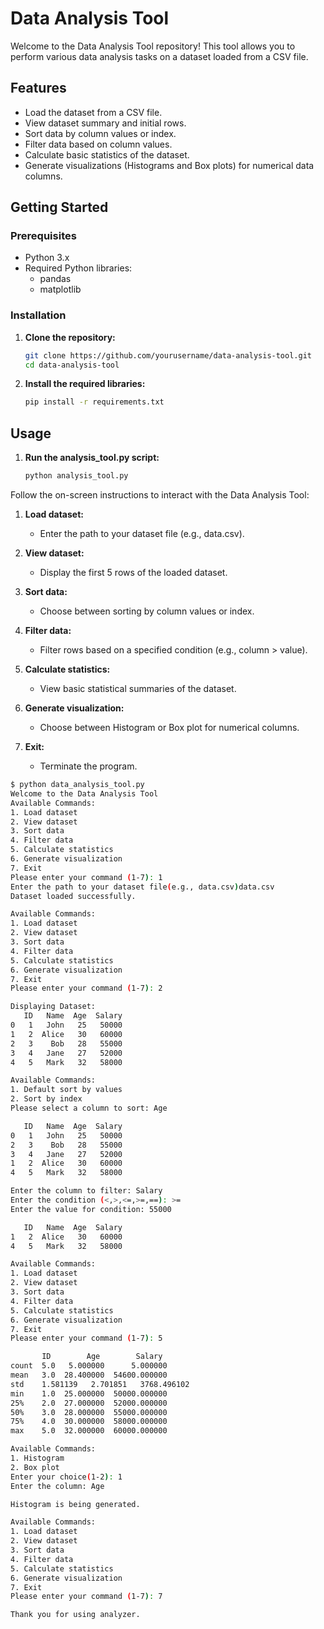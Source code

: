 # Data Analysis Tool

Welcome to the Data Analysis Tool repository! This tool allows you to perform various data analysis tasks on a dataset loaded from a CSV file.

## Features

- Load the dataset from a CSV file.
- View dataset summary and initial rows.
- Sort data by column values or index.
- Filter data based on column values.
- Calculate basic statistics of the dataset.
- Generate visualizations (Histograms and Box plots) for numerical data columns.

## Getting Started

### Prerequisites

- Python 3.x
- Required Python libraries:
  - pandas
  - matplotlib

### Installation

1. **Clone the repository:**

   ```bash
   git clone https://github.com/yourusername/data-analysis-tool.git
   cd data-analysis-tool
2. **Install the required libraries:**
   ```bash
   pip install -r requirements.txt

## Usage

1. **Run the analysis_tool.py script:**

   ```bash
   python analysis_tool.py

Follow the on-screen instructions to interact with the Data Analysis Tool:

1. **Load dataset:**
   - Enter the path to your dataset file (e.g., data.csv).

2. **View dataset:**
   - Display the first 5 rows of the loaded dataset.

3. **Sort data:**
   - Choose between sorting by column values or index.

4. **Filter data:**
   - Filter rows based on a specified condition (e.g., column > value).

5. **Calculate statistics:**
   - View basic statistical summaries of the dataset.

6. **Generate visualization:**
   - Choose between Histogram or Box plot for numerical columns.

7. **Exit:**
   - Terminate the program.

```bash
$ python data_analysis_tool.py
Welcome to the Data Analysis Tool
Available Commands:
1. Load dataset
2. View dataset
3. Sort data
4. Filter data
5. Calculate statistics
6. Generate visualization
7. Exit
Please enter your command (1-7): 1
Enter the path to your dataset file(e.g., data.csv)data.csv
Dataset loaded successfully.

Available Commands:
1. Load dataset
2. View dataset
3. Sort data
4. Filter data
5. Calculate statistics
6. Generate visualization
7. Exit
Please enter your command (1-7): 2

Displaying Dataset:
   ID   Name  Age  Salary
0   1   John   25   50000
1   2  Alice   30   60000
2   3    Bob   28   55000
3   4   Jane   27   52000
4   5   Mark   32   58000

Available Commands:
1. Default sort by values
2. Sort by index
Please select a column to sort: Age

   ID   Name  Age  Salary
0   1   John   25   50000
2   3    Bob   28   55000
3   4   Jane   27   52000
1   2  Alice   30   60000
4   5   Mark   32   58000

Enter the column to filter: Salary
Enter the condition (<,>,<=,>=,==): >=
Enter the value for condition: 55000

   ID   Name  Age  Salary
1   2  Alice   30   60000
4   5   Mark   32   58000

Available Commands:
1. Load dataset
2. View dataset
3. Sort data
4. Filter data
5. Calculate statistics
6. Generate visualization
7. Exit
Please enter your command (1-7): 5

       ID        Age        Salary
count  5.0   5.000000      5.000000
mean   3.0  28.400000  54600.000000
std    1.581139   2.701851   3768.496102
min    1.0  25.000000  50000.000000
25%    2.0  27.000000  52000.000000
50%    3.0  28.000000  55000.000000
75%    4.0  30.000000  58000.000000
max    5.0  32.000000  60000.000000

Available Commands:
1. Histogram
2. Box plot
Enter your choice(1-2): 1
Enter the column: Age

Histogram is being generated.

Available Commands:
1. Load dataset
2. View dataset
3. Sort data
4. Filter data
5. Calculate statistics
6. Generate visualization
7. Exit
Please enter your command (1-7): 7

Thank you for using analyzer.
